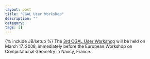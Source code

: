 ```yaml
---
layout: post
title: "CGAL User Workshop"
description: ""
category: 
tags: []
---
```

{% include JB/setup %}
The <a href="UserWorkshop/index.html">3rd CGAL User Workshop</a> will be held on March 17, 2008, immediately before the European Workshop on Computational Geometry in Nancy, France.
